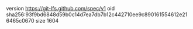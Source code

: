 version https://git-lfs.github.com/spec/v1
oid sha256:93f9bd6848d59b0c14d7ea7db7b12c442710ee9c890161554612e216465c0670
size 1604
